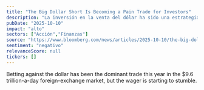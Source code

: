 ```yaml
---
title: "The Big Dollar Short Is Becoming a Pain Trade for Investors"
description: "La inversión en la venta del dólar ha sido una estrategia dominante este año en el mercado de divisas de $9.6 billones al día, pero ahora está empezando a darse vueltas."
pubDate: "2025-10-10"
impact: "alto"
sectors: ["Acción","Finanzas"]
source: "https://www.bloomberg.com/news/articles/2025-10-10/the-big-dollar-short-is-turning-into-a-pain-trade-for-investors"
sentiment: "negativo"
relevanceScore: null
tickers: []
---
```


Betting against the dollar has been the dominant trade this year in the $9.6 trillion-a-day foreign-exchange market, but the wager is starting to stumble.
